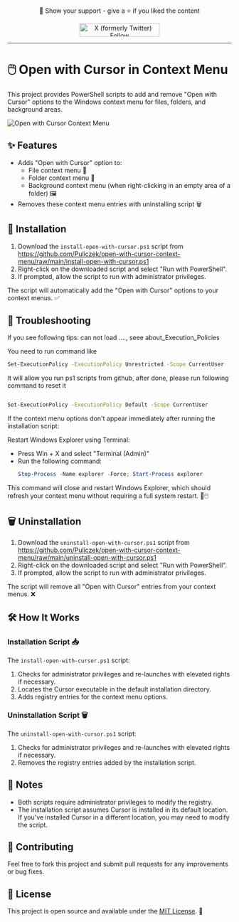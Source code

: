 <div align="center">
  <p>
    🤝 Show your support - give a ⭐️ if you liked the content
  </p>
  <p>
    <a target="_blank" href='https://twitter.com/pulik_io'><img src="https://img.shields.io/twitter/follow/pulik_io" alt="X (formerly Twitter) Follow" width="180" height="30"/></a>
  </p>
</div>

---




# 🖱️ Open with Cursor in Context Menu

This project provides PowerShell scripts to add and remove "Open with Cursor" options to the Windows context menu for files, folders, and background areas.

![Open with Cursor Context Menu](image.png)


## ✨ Features

- Adds "Open with Cursor" option to:
  - File context menu 📄
  - Folder context menu 📁
  - Background context menu (when right-clicking in an empty area of a folder) 🖼️
- Removes these context menu entries with uninstalling script 🗑️


## 🚀 Installation

1. Download the `install-open-with-cursor.ps1` script from https://github.com/Puliczek/open-with-cursor-context-menu/raw/main/install-open-with-cursor.ps1
2. Right-click on the downloaded script and select "Run with PowerShell".
3. If prompted, allow the script to run with administrator privileges.

The script will automatically add the "Open with Cursor" options to your context menus. ✅

## 🔧 Troubleshooting 

If you see following tips: can not load ...., seee about_Execution_Policies

You need to run command like 

```bash
Set-ExecutionPolicy -ExecutionPolicy Unrestricted -Scope CurrentUser
```

It will allow you run ps1 scripts from github, after done, please run following command to reset it

```bash

Set-ExecutionPolicy -ExecutionPolicy Default -Scope CurrentUser
```

If the context menu options don't appear immediately after running the installation script:

Restart Windows Explorer using Terminal:

   - Press Win + X and select "Terminal (Admin)"
   - Run the following command:
     ```powershell
     Stop-Process -Name explorer -Force; Start-Process explorer
     ```

   This command will close and restart Windows Explorer, which should refresh your context menu without requiring a full system restart. 🔄🖱️

## 🗑️ Uninstallation

1. Download the `uninstall-open-with-cursor.ps1` script from https://github.com/Puliczek/open-with-cursor-context-menu/raw/main/uninstall-open-with-cursor.ps1
2. Right-click on the downloaded script and select "Run with PowerShell".
3. If prompted, allow the script to run with administrator privileges.

The script will remove all "Open with Cursor" entries from your context menus. ❌

## 🛠️ How It Works

### Installation Script 📥

The `install-open-with-cursor.ps1` script:

1. Checks for administrator privileges and re-launches with elevated rights if necessary.
2. Locates the Cursor executable in the default installation directory.
3. Adds registry entries for the context menu options.

### Uninstallation Script 🗑️

The `uninstall-open-with-cursor.ps1` script:

1. Checks for administrator privileges and re-launches with elevated rights if necessary.
2. Removes the registry entries added by the installation script.

## 📝 Notes

- Both scripts require administrator privileges to modify the registry.
- The installation script assumes Cursor is installed in its default location. If you've installed Cursor in a different location, you may need to modify the script.

## 🤝 Contributing

Feel free to fork this project and submit pull requests for any improvements or bug fixes.

## 📄 License

This project is open source and available under the [MIT License](LICENSE). 📜
